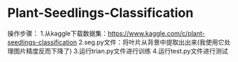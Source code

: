 # Plant-Seedlings-Classification
操作步骤：
1.从kaggle下载数据集：https://www.kaggle.com/c/plant-seedlings-classification
2.seg.py文件：将叶片从背景中提取出出来(我使用它处理图片精度反而下降了)
3.运行trian.py文件进行训练
4.运行test.py文件进行测试
